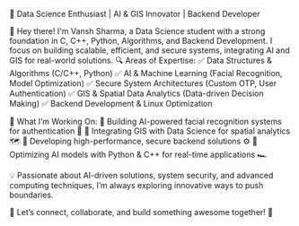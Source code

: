 🚀 Data Science Enthusiast | AI & GIS Innovator | Backend Developer

👋 Hey there! I'm Vansh Sharma, a Data Science student with a strong foundation in C, C++, Python, Algorithms, and Backend Development. I focus on building scalable, efficient, and secure systems, integrating AI and GIS for real-world solutions.
🔍 Areas of Expertise:
✅ Data Structures & Algorithms (C/C++, Python)
✅ AI & Machine Learning (Facial Recognition, Model Optimization)
✅ Secure System Architectures (Custom OTP, User Authentication)
✅ GIS & Spatial Data Analytics (Data-driven Decision Making)
✅ Backend Development & Linux Optimization

🚀 What I’m Working On:
📌 Building AI-powered facial recognition systems for authentication 🔐
📌 Integrating GIS with Data Science for spatial analytics 🗺️
📌 Developing high-performance, secure backend solutions ⚙️
📌 Optimizing AI models with Python & C++ for real-time applications 🏎️

💡 Passionate about AI-driven solutions, system security, and advanced computing techniques, I’m always exploring innovative ways to push boundaries.

🚀 Let’s connect, collaborate, and build something awesome together! 🤝
